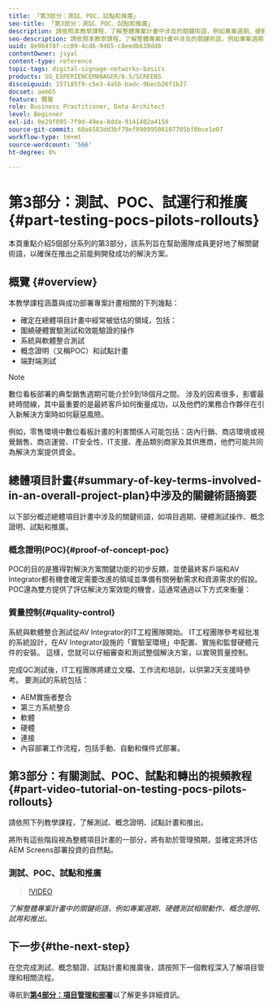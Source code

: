 ```yaml
---
title: 「第3部分：測試、POC、試點和推廣」
seo-title: 「第3部分：測試、POC、試點和推廣」
description: 請依照本教學課程，了解整體專案計畫中涉及的關鍵術語，例如專案週期、硬體測試相關動作、概念證明、試用和推出。
seo-description: 請依照本教學課程，了解整體專案計畫中涉及的關鍵術語，例如專案週期、硬體測試相關動作、概念證明、試用和推出。
uuid: 8e9b4f8f-cc09-4cd6-9465-c8eedb639dd8
contentOwner: jsyal
content-type: reference
topic-tags: digital-signage-networks-basics
products: SG_EXPERIENCEMANAGER/6.5/SCREENS
discoiquuid: 157185f9-c5e3-4a5b-badc-9becb26f1b27
docset: aem65
feature: 概覽
role: Business Practitioner, Data Architect
level: Beginner
exl-id: 0e29f095-7f9d-49ea-8dda-9141402a4159
source-git-commit: 60a6583dd3bf79ef09099506107705bf0bce1e07
workflow-type: tm+mt
source-wordcount: '566'
ht-degree: 0%

---
```


# 第3部分：測試、POC、試運行和推廣{#part-testing-pocs-pilots-rollouts}

本頁重點介紹5個部分系列的第3部分，該系列旨在幫助團隊成員更好地了解關鍵術語，以確保在推出之前能夠開發成功的解決方案。

## 概覽 {#overview}

本教學課程涵蓋與成功部署專案計畫相關的下列幾點：

* 確定在總體項目計畫中經常被低估的領域，包括：
* 圍繞硬體實驗測試和效能驗證的操作
* 系統與軟體整合測試
* 概念證明（又稱POC）和試點計畫
* 端對端測試

>[!NOTE]
>
>數位看板部署的典型銷售週期可能介於9到18個月之間。 涉及的因素很多，影響最終時間線，其中最重要的是最終客戶如何衡量成功，以及他們的業務合作夥伴在引入新解決方案時如何厭惡風險。

例如，零售環境中數位看板計畫的利害關係人可能包括：店內行銷、商店環境或視覺銷售、商店運營、IT安全性、IT支援、產品類別商家及其供應商，他們可能共同為解決方案提供資金。

## 總體項目計畫{#summary-of-key-terms-involved-in-an-overall-project-plan}中涉及的關鍵術語摘要

以下部分概述總體項目計畫中涉及的關鍵術語，如項目週期、硬體測試操作、概念證明、試點和推廣。

### 概念證明(POC){#proof-of-concept-poc}

POC的目的是獲得對解決方案關鍵功能的初步反饋，並使最終客戶端和AV Integrator都有機會確定需要改進的領域並準備有關勞動需求和資源需求的假設。 POC還為雙方提供了評估解決方案效能的機會，這通常通過以下方式來衡量：

### 質量控制{#quality-control}

系統與軟體整合測試從AV Integrator的IT工程團隊開始。 IT工程團隊參考經批准的系統設計，在AV Integrator設施的「實驗室環境」中配置、實施和監督硬體元件的安裝。 這樣，您就可以仔細審查和測試整個解決方案，以實現質量控制。

完成QC測試後，IT工程團隊將建立文檔、工作流和培訓，以供第2天支援時參考。 要測試的系統包括：

* AEM實施者整合
* 第三方系統整合
* 軟體
* 硬體
* 連接
* 內容部署工作流程，包括手動、自動和條件式部署。

## 第3部分：有關測試、POC、試點和轉出的視頻教程{#part-video-tutorial-on-testing-pocs-pilots-rollouts}

請依照下列教學課程，了解測試、概念證明、試點計畫和推出。

將所有這些階段視為整體項目計畫的一部分，將有助於管理預期，並確定將評估AEM Screens部署投資的自然點。

### 測試、POC、試點和推廣

>[!VIDEO](https://video.tv.adobe.com/v/28405)

*了解整體專案計畫中的關鍵術語，例如專案週期、硬體測試相關動作、概念證明、試用和推出。*

## 下一步{#the-next-step}

在您完成測試、概念驗證、試點計畫和推廣後，請按照下一個教程深入了解項目管理和相關流程。

導航到&#x200B;**[第4部分：項目管理和部署](project-management-and-deployment.md)**&#x200B;以了解更多詳細資訊。
